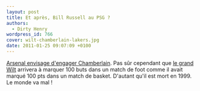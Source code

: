 ```yaml
---
layout: post
title: Et après, Bill Russell au PSG ?
authors:
  - Dirty Henry
wordpress_id: 766
cover: wilt-chamberlain-lakers.jpg
date: 2011-01-25 09:07:09 +0100
---
```


[Arsenal envisage d'engager Chamberlain](http://www.lequipe.fr/Football/20110124_114042_chamberlain-proche-d-arsenal.html).
Pas sûr cependant que
[le grand Wilt](http://fr.wikipedia.org/wiki/Wilt_Chamberlain) arrivera à
marquer 100 buts dans un match de foot comme il avait marqué 100 pts dans un
match de basket. D'autant qu'il est mort en 1999. Le monde va mal !
